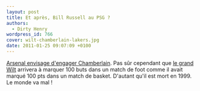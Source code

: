 ```yaml
---
layout: post
title: Et après, Bill Russell au PSG ?
authors:
  - Dirty Henry
wordpress_id: 766
cover: wilt-chamberlain-lakers.jpg
date: 2011-01-25 09:07:09 +0100
---
```


[Arsenal envisage d'engager Chamberlain](http://www.lequipe.fr/Football/20110124_114042_chamberlain-proche-d-arsenal.html).
Pas sûr cependant que
[le grand Wilt](http://fr.wikipedia.org/wiki/Wilt_Chamberlain) arrivera à
marquer 100 buts dans un match de foot comme il avait marqué 100 pts dans un
match de basket. D'autant qu'il est mort en 1999. Le monde va mal !
